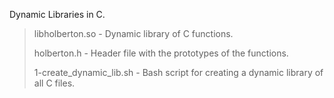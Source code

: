 Dynamic Libraries in C.

>libholberton.so          - Dynamic library of C functions.
>
>holberton.h		  - Header file with the prototypes of
>			     the functions.
>
>1-create_dynamic_lib.sh  - Bash script for creating a dynamic
>			     library of all C files.
